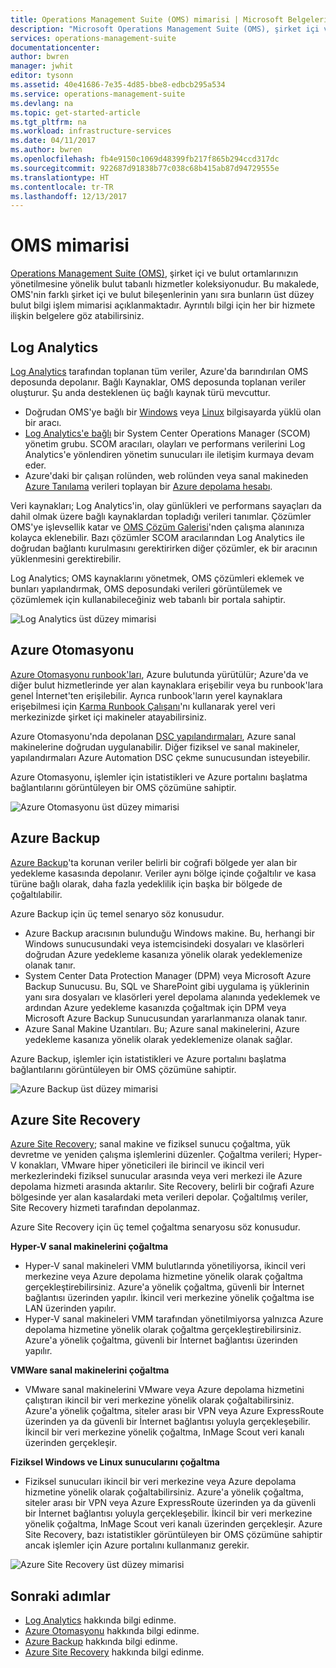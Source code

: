 ```yaml
---
title: Operations Management Suite (OMS) mimarisi | Microsoft Belgeleri
description: "Microsoft Operations Management Suite (OMS), şirket içi ve bulut altyapınızı yönetmenize ve korumanıza yardımcı olan, Microsoft'un bulut tabanlı BT yönetim çözümüdür.  Bu makalede, OMS'de yer alan farklı hizmetler tanımlanmakta ve bunların ayrıntılı içeriklerinin bağlantıları sağlanmaktadır."
services: operations-management-suite
documentationcenter: 
author: bwren
manager: jwhit
editor: tysonn
ms.assetid: 40e41686-7e35-4d85-bbe8-edbcb295a534
ms.service: operations-management-suite
ms.devlang: na
ms.topic: get-started-article
ms.tgt_pltfrm: na
ms.workload: infrastructure-services
ms.date: 04/11/2017
ms.author: bwren
ms.openlocfilehash: fb4e9150c1069d48399fb217f865b294ccd317dc
ms.sourcegitcommit: 922687d91838b77c038c68b415ab87d94729555e
ms.translationtype: HT
ms.contentlocale: tr-TR
ms.lasthandoff: 12/13/2017
---
```

# <a name="oms-architecture"></a>OMS mimarisi
[Operations Management Suite (OMS)](https://azure.microsoft.com/documentation/services/operations-management-suite/), şirket içi ve bulut ortamlarınızın yönetilmesine yönelik bulut tabanlı hizmetler koleksiyonudur.  Bu makalede, OMS'nin farklı şirket içi ve bulut bileşenlerinin yanı sıra bunların üst düzey bulut bilgi işlem mimarisi açıklanmaktadır.  Ayrıntılı bilgi için her bir hizmete ilişkin belgelere göz atabilirsiniz.

## <a name="log-analytics"></a>Log Analytics
[Log Analytics](https://azure.microsoft.com/documentation/services/log-analytics/) tarafından toplanan tüm veriler, Azure'da barındırılan OMS deposunda depolanır.  Bağlı Kaynaklar, OMS deposunda toplanan veriler oluşturur.  Şu anda desteklenen üç bağlı kaynak türü mevcuttur.

* Doğrudan OMS'ye bağlı bir [Windows](../log-analytics/log-analytics-windows-agent.md) veya [Linux](../log-analytics/log-analytics-linux-agents.md) bilgisayarda yüklü olan bir aracı.
* [Log Analytics'e bağlı](../log-analytics/log-analytics-om-agents.md) bir System Center Operations Manager (SCOM) yönetim grubu.  SCOM aracıları, olayları ve performans verilerini Log Analytics'e yönlendiren yönetim sunucuları ile iletişim kurmaya devam eder.
* Azure'daki bir çalışan rolünden, web rolünden veya sanal makineden [Azure Tanılama](../cloud-services/cloud-services-dotnet-diagnostics.md) verileri toplayan bir [Azure depolama hesabı](../log-analytics/log-analytics-azure-storage.md).

Veri kaynakları; Log Analytics'in, olay günlükleri ve performans sayaçları da dahil olmak üzere bağlı kaynaklardan topladığı verileri tanımlar.  Çözümler OMS'ye işlevsellik katar ve [OMS Çözüm Galerisi](../log-analytics/log-analytics-add-solutions.md)'nden çalışma alanınıza kolayca eklenebilir.  Bazı çözümler SCOM aracılarından Log Analytics ile doğrudan bağlantı kurulmasını gerektirirken diğer çözümler, ek bir aracının yüklenmesini gerektirebilir.

Log Analytics; OMS kaynaklarını yönetmek, OMS çözümleri eklemek ve bunları yapılandırmak, OMS deposundaki verileri görüntülemek ve çözümlemek için kullanabileceğiniz web tabanlı bir portala sahiptir.

![Log Analytics üst düzey mimarisi](media/operations-management-suite-architecture/log-analytics.png)

## <a name="azure-automation"></a>Azure Otomasyonu
[Azure Otomasyonu runbook'ları](http://azure.microsoft.com/documentation/services/automation), Azure bulutunda yürütülür; Azure'da ve diğer bulut hizmetlerinde yer alan kaynaklara erişebilir veya bu runbook'lara genel İnternet'ten erişilebilir.  Ayrıca runbook'ların yerel kaynaklara erişebilmesi için [Karma Runbook Çalışanı](../automation/automation-hybrid-runbook-worker.md)'nı kullanarak yerel veri merkezinizde şirket içi makineler atayabilirsiniz.

Azure Otomasyonu'nda depolanan [DSC yapılandırmaları](../automation/automation-dsc-overview.md), Azure sanal makinelerine doğrudan uygulanabilir.  Diğer fiziksel ve sanal makineler, yapılandırmaları Azure Automation DSC çekme sunucusundan isteyebilir.

Azure Otomasyonu, işlemler için istatistikleri ve Azure portalını başlatma bağlantılarını görüntüleyen bir OMS çözümüne sahiptir.

![Azure Otomasyonu üst düzey mimarisi](media/operations-management-suite-architecture/automation.png)

## <a name="azure-backup"></a>Azure Backup
[Azure Backup](http://azure.microsoft.com/documentation/services/backup)'ta korunan veriler belirli bir coğrafi bölgede yer alan bir yedekleme kasasında depolanır.  Veriler aynı bölge içinde çoğaltılır ve kasa türüne bağlı olarak, daha fazla yedeklilik için başka bir bölgede de çoğaltılabilir.

Azure Backup için üç temel senaryo söz konusudur.

* Azure Backup aracısının bulunduğu Windows makine.  Bu, herhangi bir Windows sunucusundaki veya istemcisindeki dosyaları ve klasörleri doğrudan Azure yedekleme kasanıza yönelik olarak yedeklemenize olanak tanır.  
* System Center Data Protection Manager (DPM) veya Microsoft Azure Backup Sunucusu. Bu, SQL ve SharePoint gibi uygulama iş yüklerinin yanı sıra dosyaları ve klasörleri yerel depolama alanında yedeklemek ve ardından Azure yedekleme kasanızda çoğaltmak için DPM veya Microsoft Azure Backup Sunucusundan yararlanmanıza olanak tanır.
* Azure Sanal Makine Uzantıları.  Bu; Azure sanal makinelerini, Azure yedekleme kasanıza yönelik olarak yedeklemenize olanak sağlar.

Azure Backup, işlemler için istatistikleri ve Azure portalını başlatma bağlantılarını görüntüleyen bir OMS çözümüne sahiptir.

![Azure Backup üst düzey mimarisi](media/operations-management-suite-architecture/backup.png)

## <a name="azure-site-recovery"></a>Azure Site Recovery
[Azure Site Recovery](http://azure.microsoft.com/documentation/services/site-recovery); sanal makine ve fiziksel sunucu çoğaltma, yük devretme ve yeniden çalışma işlemlerini düzenler. Çoğaltma verileri; Hyper-V konakları, VMware hiper yöneticileri ile birincil ve ikincil veri merkezlerindeki fiziksel sunucular arasında veya veri merkezi ile Azure depolama hizmeti arasında aktarılır.  Site Recovery, belirli bir coğrafi Azure bölgesinde yer alan kasalardaki meta verileri depolar. Çoğaltılmış veriler, Site Recovery hizmeti tarafından depolanmaz.

Azure Site Recovery için üç temel çoğaltma senaryosu söz konusudur.

**Hyper-V sanal makinelerini çoğaltma**

* Hyper-V sanal makineleri VMM bulutlarında yönetiliyorsa, ikincil veri merkezine veya Azure depolama hizmetine yönelik olarak çoğaltma gerçekleştirebilirsiniz.  Azure'a yönelik çoğaltma, güvenli bir İnternet bağlantısı üzerinden yapılır.  İkincil veri merkezine yönelik çoğaltma ise LAN üzerinden yapılır.
* Hyper-V sanal makineleri VMM tarafından yönetilmiyorsa yalnızca Azure depolama hizmetine yönelik olarak çoğaltma gerçekleştirebilirsiniz.  Azure'a yönelik çoğaltma, güvenli bir İnternet bağlantısı üzerinden yapılır.

**VMWare sanal makinelerini çoğaltma**

* VMware sanal makinelerini VMware veya Azure depolama hizmetini çalıştıran ikincil bir veri merkezine yönelik olarak çoğaltabilirsiniz.  Azure'a yönelik çoğaltma, siteler arası bir VPN veya Azure ExpressRoute üzerinden ya da güvenli bir İnternet bağlantısı yoluyla gerçekleşebilir. İkincil bir veri merkezine yönelik çoğaltma, InMage Scout veri kanalı üzerinden gerçekleşir.

**Fiziksel Windows ve Linux sunucularını çoğaltma** 

* Fiziksel sunucuları ikincil bir veri merkezine veya Azure depolama hizmetine yönelik olarak çoğaltabilirsiniz. Azure'a yönelik çoğaltma, siteler arası bir VPN veya Azure ExpressRoute üzerinden ya da güvenli bir İnternet bağlantısı yoluyla gerçekleşebilir. İkincil bir veri merkezine yönelik çoğaltma, InMage Scout veri kanalı üzerinden gerçekleşir.  Azure Site Recovery, bazı istatistikler görüntüleyen bir OMS çözümüne sahiptir ancak işlemler için Azure portalını kullanmanız gerekir.

![Azure Site Recovery üst düzey mimarisi](media/operations-management-suite-architecture/site-recovery.png)

## <a name="next-steps"></a>Sonraki adımlar
* [Log Analytics](http://azure.microsoft.com/documentation/services/log-analytics) hakkında bilgi edinme.
* [Azure Otomasyonu](https://azure.microsoft.com/documentation/services/automation) hakkında bilgi edinme.
* [Azure Backup](http://azure.microsoft.com/documentation/services/backup) hakkında bilgi edinme.
* [Azure Site Recovery](http://azure.microsoft.com/documentation/services/site-recovery) hakkında bilgi edinme.

